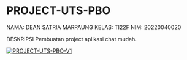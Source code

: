 # PROJECT-UTS-PBO

NAMA: DEAN SATRIA MARPAUNG
KELAS: TI22F
NIM: 20220040020

DESKRIPSI
Pembuatan project aplikasi chat mudah.

[![PROJECT-UTS-PBO-V1](http://i3.ytimg.com/vi/LEw0MVKScBQ/hqdefault.jpg)](https://www.youtube.com/watch?v=LEw0MVKScBQ)
